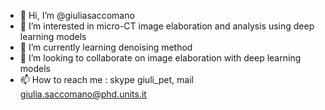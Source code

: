 - 👋 Hi, I’m @giuliasaccomano
- 👀 I’m interested in micro-CT image elaboration and analysis using deep learning models
- 🌱 I’m currently learning denoising method
- 💞️ I’m looking to collaborate on image elaboration with deep learning models
- 📫 How to reach me : skype giuli_pet, mail giulia.saccomano@phd.units.it

<!---
giuliasaccomano/giuliasaccomano is a ✨ special ✨ repository because its `README.md` (this file) appears on your GitHub profile.
You can click the Preview link to take a look at your changes.
--->
